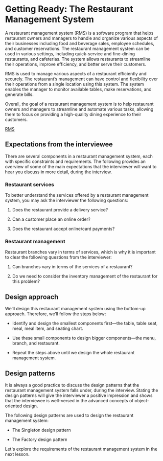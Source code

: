 # Getting Ready: The Restaurant Management System
A restaurant management system (RMS) is a software program that helps restaurant owners and managers to handle and organize various aspects of their businesses including food and beverage sales, employee schedules, and customer reservations. The restaurant management system can be used in various settings, including quick-service and fine-dining restaurants, and cafeterias. The system allows restaurants to streamline their operations, improve efficiency, and better serve their customers.

RMS is used to manage various aspects of a restaurant efficiently and securely. The restaurant’s management can have control and flexibility over their operations from a single location using this system. The system enables the manager to monitor available tables, make reservations, and generate bills.

Overall, the goal of a restaurant management system is to help restaurant owners and managers to streamline and automate various tasks, allowing them to focus on providing a high-quality dining experience to their customers.

[RMS](./rms)

## Expectations from the interviewee
There are several components in a restaurant management system, each with specific constraints and requirements. The following provides an overview of some of the main expectations that the interviewer will want to hear you discuss in more detail, during the interview.

### Restaurant services
To better understand the services offered by a restaurant management system, you may ask the interviewer the following questions:

1. Does the restaurant provide a delivery service?

2. Can a customer place an online order?

3. Does the restaurant accept online/card payments?

### Restaurant management
Restaurant branches vary in terms of services, which is why it is important to clear the following questions from the interviewer:

1. Can branches vary in terms of the services of a restaurant?

2. Do we need to consider the inventory management of the restaurant for this problem?

## Design approach
We’ll design this restaurant management system using the bottom-up approach. Therefore, we’ll follow the steps below:

- Identify and design the smallest components first—the table, table seat, meal, meal item, and seating chart.

- Use these small components to design bigger components—the menu, branch, and restaurant.

- Repeat the steps above until we design the whole restaurant management system.

## Design patterns

It is always a good practice to discuss the design patterns that the restaurant management system falls under, during the interview. Stating the design patterns will give the interviewer a positive impression and shows that the interviewee is well-versed in the advanced concepts of object-oriented design.

The following design patterns are used to design the restaurant management system:

- The Singleton design pattern

- The Factory design pattern

Let's explore the requirements of the restaurant management system in the next lesson.
